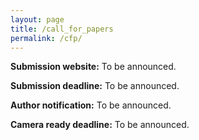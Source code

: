 ```yaml
---
layout: page
title: /call_for_papers
permalink: /cfp/
---
```


**Submission website:** To be announced.

**Submission deadline:** To be announced.

**Author notification:** To be announced.

**Camera ready deadline:** To be announced.

